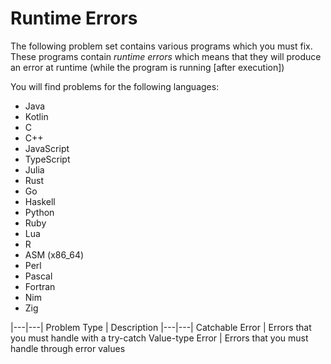 # Runtime Errors
The following problem set contains various programs which you must fix.
These programs contain *runtime errors* which means that they will produce an
error at runtime (while the program is running [after execution])

You will find problems for the following languages:
- Java
- Kotlin
- C
- C++
- JavaScript
- TypeScript
- Julia
- Rust
- Go
- Haskell
- Python
- Ruby
- Lua
- R
- ASM (x86_64)
- Perl
- Pascal
- Fortran
- Nim
- Zig

|---|---|
Problem Type | Description
|---|---|
Catchable Error | Errors that you must handle with a try-catch
Value-type Error | Errors that you must handle through error values

